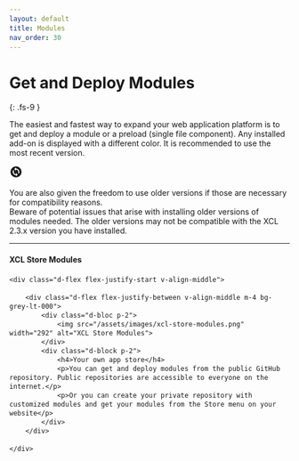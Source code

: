 ```yaml
---
layout: default
title: Modules
nav_order: 30
---
```


# Get and Deploy Modules
{: .fs-9 }

The easiest and fastest way to expand your web application platform is to get and deploy a module or a preload (single file component). Any installed add-on is displayed with a different color. It is recommended to use the most recent version.  


<div class="d-flex flex-justify-start bg-blue-000 m-4 p-4">

<div class="text-grey-lt-000">
<svg xmlns="http://www.w3.org/2000/svg" width="24px" height="24px" viewBox="0 0 24 24" style="-ms-transform: rotate(360deg); -webkit-transform: rotate(360deg); transform: rotate(360deg);"><path d="M2 12A10 10 0 1 0 12 2A10 10 0 0 0 2 12m13.6 1.72A4 4 0 0 0 16 12a4 4 0 0 0-4-4v2L8.88 7L12 4v2a6 6 0 0 1 6 6a5.9 5.9 0 0 1-.93 3.19M6 12a5.9 5.9 0 0 1 .93-3.19l1.47 1.47A4 4 0 0 0 8 12a4 4 0 0 0 4 4v-2l3 3l-3 3v-2a6 6 0 0 1-6-6z" fill="currentColor"/></svg>
</div>

<div class="text-grey-lt-000 ml-2 p-2">
<p>You are also given the freedom to use older versions if those are necessary for compatibility reasons.<br>  
Beware of potential issues that arise with installing older versions of modules needed. The older versions may not be compatible with the XCL 2.3.x version you have installed.</p>
</div>

</div>

<hr>

<div class="code-example">

<h4>XCL Store Modules</h4>

    <div class="d-flex flex-justify-start v-align-middle">

        <div class="d-flex flex-justify-between v-align-middle m-4 bg-grey-lt-000">
            <div class="d-bloc p-2">
                <img src="/assets/images/xcl-store-modules.png" width="292" alt="XCL Store Modules">
            </div>
            <div class="d-block p-2">
                <h4>Your own app store</h4>
                <p>You can get and deploy modules from the public GitHub repository. Public repositories are accessible to everyone on the internet.</p>
                <p>Or you can create your private repository with customized modules and get your modules from the Store menu on your website</p>
            </div>
        </div>

    </div>

</div>
  
